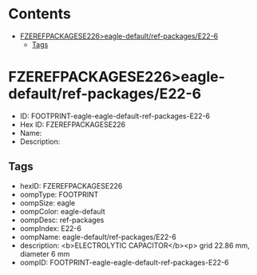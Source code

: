 



Contents
========

* [FZEREFPACKAGESE226>eagle-default/ref-packages/E22-6](#fzerefpackagese226eagle-defaultref-packagese22-6)
	* [Tags](#tags)

# FZEREFPACKAGESE226>eagle-default/ref-packages/E22-6

- ID: FOOTPRINT-eagle-eagle-default-ref-packages-E22-6
- Hex ID: FZEREFPACKAGESE226
- Name: 
- Description: 

## Tags

- hexID: FZEREFPACKAGESE226
- oompType: FOOTPRINT
- oompSize: eagle
- oompColor: eagle-default
- oompDesc: ref-packages
- oompIndex: E22-6
- oompName: eagle-default/ref-packages/E22-6
- description: &lt;b&gt;ELECTROLYTIC CAPACITOR&lt;/b&gt;&lt;p&gt;&#xD;
grid 22.86 mm, diameter 6 mm
- oompID: FOOTPRINT-eagle-eagle-default-ref-packages-E22-6
